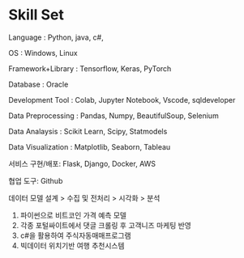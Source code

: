 # Skill Set #



Language : Python, java, c#, 

OS : Windows, Linux

Framework+Library : Tensorflow, Keras, PyTorch

Database : Oracle

Development Tool : Colab, Jupyter Notebook, Vscode, sqldeveloper

Data Preprocessing : Pandas, Numpy, BeautifulSoup, Selenium

Data Analaysis : Scikit Learn, Scipy, Statmodels

Data Visualization : Matplotlib, Seaborn, Tableau

서비스 구현/배포: Flask, Django, Docker, AWS 

협업 도구: Github

데이터 모델 설계 > 수집 및 전처리 > 시각화 > 분석
1. 파이썬으로 비트코인 가격 예측 모델 
2. 각종 포털싸이트에서 댓글 크롤링 후 고객니즈 마케팅 반영
3. c#을 활용하여 주식자동매매프로그램
4. 빅데이터 위치기반 여행 추천시스템
